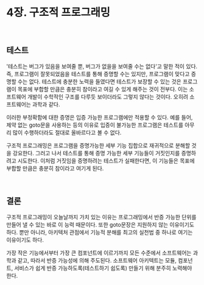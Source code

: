 # 4장. 구조적 프로그래밍

</br>

## 테스트

'테스트는 버그가 있음을 보여줄 뿐, 버그가 없을을 보여줄 수는 없다'고 말한 적이 있다. 즉, 프로그램이 잘못되었음을 테스트를 통해 증명할 수는 있지만, 프로그램이
맞다고 증명할 수는 없다. 테스트에 충분한 노력을 들였다면 테스트가 보장할 수 있는 것은 프로그램이 목표에 부합할 만큼은 충분히 참이라고 여길 수 있게 해주는 것이 전부다.
이는 소프트웨어 개발이 수학적인 구조를 다루듯 보이더라도 그렇지 않다는 것이다. 오히려 소프트웨어는 과학과 같다.

이러한 부정확함에 대한 증명은 입증 가능한 프로그램에만 적용할 수 있다. 예를 들어, 제약 없는 goto문을 사용하는 등의 이유로 입증이 불가능한 프로그램은 테스트를 아무리
많이 수행하더라도 절대로 올바르다고 볼 수 없다.

구조적 프로그래밍은 프로그램을 증명가능한 세부 기능 집합으로 재귀적으로 분해할 것을 강요한다. 그러고 나서 테스트를 통해 증명 가능한 세부 기능들이 거짓인지를 증명하려고
시도한다. 이처럼 거짓임을 증명하려는 테스트가 실패한다면, 이 기능들은 목표에 부합할 만큼은 충분히 참이라고 여기게 된다.

</br>

## 결론

 구조적 프로그래밍이 오늘날까지 가치 있는 이유는 프로그래밍에서 반증 가능한 단위를 만들어 낼 수 있는 바로 이 능력 때문이다. 또한 goto문장은 지원하지 않는 이유이기도 하다. 뿐만 아니라, 아키텍처 관점에서 기능적 분해를 최고의 실천법 중 하나로 여기는 이유이기도 하다. 
 
 가장 작은 기능에서부터 가장 큰 컴포넌트에 이르기까지 모든 수준에서 소프트웨어는 과학과 같고, 따라서 반증 가능성에 의해 주도된다. 소프트웨어 아키텍트는 모듈, 컴포넌트, 서비스가 쉽게 반증 가능하도록(테스트하기 쉽도록) 만들기 위해 분주히 노력해야 한다.

